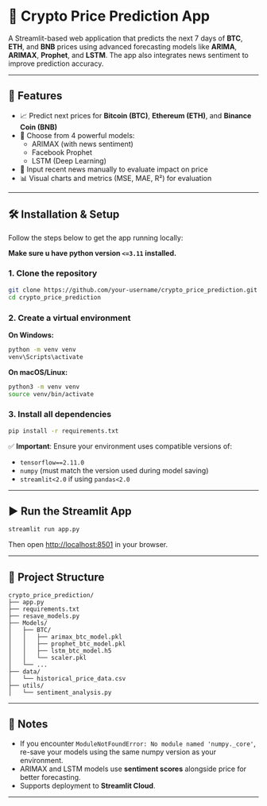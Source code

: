 # 🔮 Crypto Price Prediction App

A Streamlit-based web application that predicts the next 7 days of **BTC**, **ETH**, and **BNB** prices using advanced forecasting models like **ARIMA**, **ARIMAX**, **Prophet**, and **LSTM**. The app also integrates news sentiment to improve prediction accuracy.

---

## 🚀 Features

- 📈 Predict next prices for **Bitcoin (BTC)**, **Ethereum (ETH)**, and **Binance Coin (BNB)**
- 🧠 Choose from 4 powerful models:
  - ARIMAX (with news sentiment)
  - Facebook Prophet
  - LSTM (Deep Learning)
- 📰 Input recent news manually to evaluate impact on price
- 📊 Visual charts and metrics (MSE, MAE, R²) for evaluation

---

## 🛠️ Installation & Setup

Follow the steps below to get the app running locally:

**Make sure u have python version ``<=3.11`` installed.**

### 1. Clone the repository
```bash
git clone https://github.com/your-username/crypto_price_prediction.git
cd crypto_price_prediction
```

### 2. Create a virtual environment

**On Windows:**
```bash
python -m venv venv
venv\Scripts\activate
```

**On macOS/Linux:**
```bash
python3 -m venv venv
source venv/bin/activate
```

### 3. Install all dependencies
```bash
pip install -r requirements.txt
```

✅ **Important**: Ensure your environment uses compatible versions of:
- `tensorflow==2.11.0`
- `numpy` (must match the version used during model saving)
- `streamlit<2.0` if using `pandas<2.0`

---

## ▶️ Run the Streamlit App

```bash
streamlit run app.py
```

Then open [http://localhost:8501](http://localhost:8501) in your browser.

---

## 📁 Project Structure

```
crypto_price_prediction/
├── app.py
├── requirements.txt
├── resave_models.py
├── Models/
│   ├── BTC/
│   │   ├── arimax_btc_model.pkl
│   │   ├── prophet_btc_model.pkl
│   │   ├── lstm_btc_model.h5
│   │   └── scaler.pkl
│   └── ...
├── data/
│   └── historical_price_data.csv
├── utils/
│   └── sentiment_analysis.py
```

---

## 📌 Notes

- If you encounter `ModuleNotFoundError: No module named 'numpy._core'`, re-save your models using the same numpy version as your environment.
- ARIMAX and LSTM models use **sentiment scores** alongside price for better forecasting.
- Supports deployment to **Streamlit Cloud**.

---

